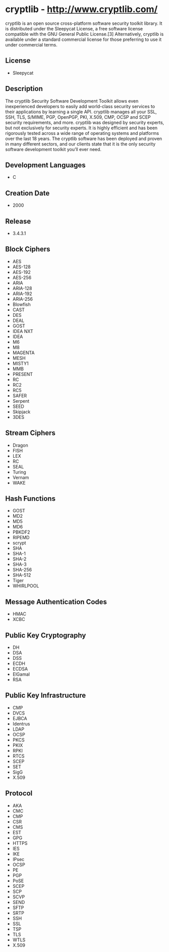 # cryptlib - http://www.cryptlib.com/
cryptlib is an open source cross-platform software security toolkit library. It is distributed under the Sleepycat License, a free software license compatible with the GNU General Public License.[3] Alternatively, cryptlib is available under a standard commercial license for those preferring to use it under commercial terms.

## License
- Sleepycat

## Description
The cryptlib Security Software Development Toolkit allows even inexperienced developers to easily add world-class security services to their applications by learning a single API. cryptlib manages all your SSL, SSH, TLS, S/MIME, PGP, OpenPGP, PKI, X.509, CMP, OCSP and SCEP security requirements, and more. cryptlib was designed by security experts, but not exclusively for security experts. It is highly efficient and has been rigorously tested across a wide range of operating systems and platforms over the last 18 years. The cryptlib software has been deployed and proven in many different sectors, and our clients state that it is the only security software development toolkit you’ll ever need.

## Development Languages
- C

## Creation Date
- 2000

## Release
- 3.4.3.1

## Block Ciphers
- AES
- AES-128
- AES-192
- AES-256
- ARIA
- ARIA-128
- ARIA-192
- ARIA-256
- Blowfish
- CAST
- DES
- DEAL
- GOST
- IDEA NXT
- IDEA
- M6
- M8
- MAGENTA
- MESH
- MISTY1
- MMB
- PRESENT
- RC
- RC2
- RC5
- SAFER
- Serpent
- SEED
- Skipjack
- 3DES

## Stream Ciphers
- Dragon
- FISH
- LEX
- RC
- SEAL
- Turing
- Vernam
- WAKE

## Hash Functions
- GOST
- MD2
- MD5
- MD6
- PBKDF2
- RIPEMD
- scrypt
- SHA
- SHA-1
- SHA-2
- SHA-3
- SHA-256
- SHA-512
- Tiger
- WHIRLPOOL

## Message Authentication Codes
- HMAC
- XCBC

## Public Key Cryptography
- DH
- DSA
- DSS
- ECDH
- ECDSA
- ElGamal
- RSA

## Public Key Infrastructure
- CMP
- DVCS
- EJBCA
- Identrus
- LDAP
- OCSP
- PKCS
- PKIX
- RPKI
- RTCS
- SCEP
- SET
- SigG
- X.509

## Protocol
- AKA
- CMC
- CMP
- CSR
- CMS
- EST
- GPG
- HTTPS
- IES
- IKE
- IPsec
- OCSP
- PE
- PGP
- PoSE
- SCEP
- SCP
- SCVP
- SEND
- SFTP
- SRTP
- SSH
- SSL
- TSP
- TLS
- WTLS
- X.509
